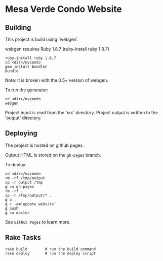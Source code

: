 # Mesa Verde Condo Website

## Building 

This project is build using 'webgen'.

webgen requires Ruby 1.8.7  (ruby-install ruby 1.8.7)

    ruby-install ruby 1.8.7
    cd <dir>/mvcondo
    gem install bundler
    bundle

Note: it is broken with the 0.5+ version of webgen.

To run the generator:

    cd <dir>/mvcondo
    webgen

Project input is read from the 'src' directory.
Project output is written to the 'output' directory.

## Deploying

The project is hosted on github pages.

Output HTML is stored on the `gh-pages` branch.

To deploy:

    cd <dir>/mvcondo
    rm -rf /tmp/output
    cp -r output /tmp
    g co gh-pages
    rm -rf .
    cp -r /tmp/output/* .
    g a .
    g c -am'update website'
    g push
    g co master

See `Github Pages` to learn more.

## Rake Tasks

    rake build        # run the build command
    rake deploy       # run the deploy script 

  
